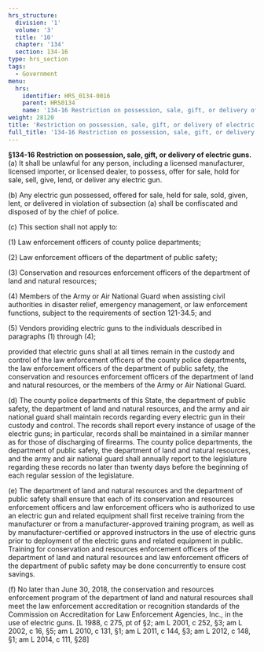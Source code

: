 ```yaml
---
hrs_structure:
  division: '1'
  volume: '3'
  title: '10'
  chapter: '134'
  section: 134-16
type: hrs_section
tags:
  - Government
menu:
  hrs:
    identifier: HRS_0134-0016
    parent: HRS0134
    name: '134-16 Restriction on possession, sale, gift, or delivery of electric guns'
weight: 28120
title: 'Restriction on possession, sale, gift, or delivery of electric guns'
full_title: '134-16 Restriction on possession, sale, gift, or delivery of electric guns'
---
```

**§134-16 Restriction on possession, sale, gift, or delivery of electric guns.** (a) It shall be unlawful for any person, including a licensed manufacturer, licensed importer, or licensed dealer, to possess, offer for sale, hold for sale, sell, give, lend, or deliver any electric gun.

(b) Any electric gun possessed, offered for sale, held for sale, sold, given, lent, or delivered in violation of subsection (a) shall be confiscated and disposed of by the chief of police.

(c) This section shall not apply to:

(1) Law enforcement officers of county police departments;

(2) Law enforcement officers of the department of public safety;

(3) Conservation and resources enforcement officers of the department of land and natural resources;

(4) Members of the Army or Air National Guard when assisting civil authorities in disaster relief, emergency management, or law enforcement functions, subject to the requirements of section 121-34.5; and

(5) Vendors providing electric guns to the individuals described in paragraphs (1) through (4);

provided that electric guns shall at all times remain in the custody and control of the law enforcement officers of the county police departments, the law enforcement officers of the department of public safety, the conservation and resources enforcement officers of the department of land and natural resources, or the members of the Army or Air National Guard.

(d) The county police departments of this State, the department of public safety, the department of land and natural resources, and the army and air national guard shall maintain records regarding every electric gun in their custody and control. The records shall report every instance of usage of the electric guns; in particular, records shall be maintained in a similar manner as for those of discharging of firearms. The county police departments, the department of public safety, the department of land and natural resources, and the army and air national guard shall annually report to the legislature regarding these records no later than twenty days before the beginning of each regular session of the legislature.

(e) The department of land and natural resources and the department of public safety shall ensure that each of its conservation and resources enforcement officers and law enforcement officers who is authorized to use an electric gun and related equipment shall first receive training from the manufacturer or from a manufacturer-approved training program, as well as by manufacturer-certified or approved instructors in the use of electric guns prior to deployment of the electric guns and related equipment in public. Training for conservation and resources enforcement officers of the department of land and natural resources and law enforcement officers of the department of public safety may be done concurrently to ensure cost savings.

(f) No later than June 30, 2018, the conservation and resources enforcement program of the department of land and natural resources shall meet the law enforcement accreditation or recognition standards of the Commission on Accreditation for Law Enforcement Agencies, Inc., in the use of electric guns. [L 1988, c 275, pt of §2; am L 2001, c 252, §3; am L 2002, c 16, §5; am L 2010, c 131, §1; am L 2011, c 144, §3; am L 2012, c 148, §1; am L 2014, c 111, §28]
